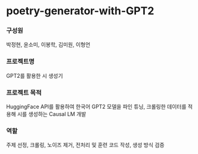 # poetry-generator-with-GPT2

### 구성원  

박정현, 윤소미, 이봉학, 김미원, 이형언

### 프로젝트명  

GPT2를 활용한 시 생성기

### 프로젝트 목적

HuggingFace API를 활용하여 한국어 GPT2 모델을 파인 튜닝, 크롤링한 데이터를 적용해 시를 생성하는 Causal LM 개발

### 역할  

주제 선정, 크롤링, 노이즈 제거, 전처리 및 훈련 코드 작성, 생성 방식 검증

<!--
- KoGPT-2를 웹에서 임의로 크롤링한 10만여건의 시로 파인튜닝하여 시적 표현을 생성하는 모델을 구축했습니다.
- huggingface API를 사용하여 training하였으며, 전처리 단계에서는 pandas와 re 모듈을 활용하여 시 본문 외의 노이즈를 최대한 줄였습니다.
- 시가 끝나는 시점마다 eos 토큰을 배치해 문장 생성시 보다 자연스럽게 완결이 되도록 했습니다.
- KoGPT-2_Poem_Generator.ipynb 파일을 이용해 시연이 가능합니다.
-->
